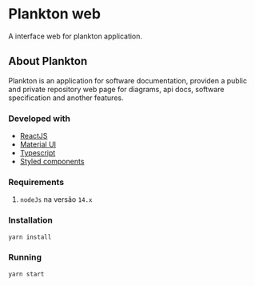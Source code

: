 # Plankton web

A interface web for plankton application.

## About Plankton

Plankton is an application for software documentation, providen a public and private repository web page for diagrams,
api docs, software specification and another features.

### Developed with

- [ReactJS](https://pt-br.reactjs.org/)
- [Material UI](https://mui.com/)
- [Typescript](https://www.typescriptlang.org/)
- [Styled components](https://styled-components.com/)

### Requirements

1. `nodeJs` na versão `14.x`

### Installation

```bash
yarn install
```

### Running

```bash
yarn start
```